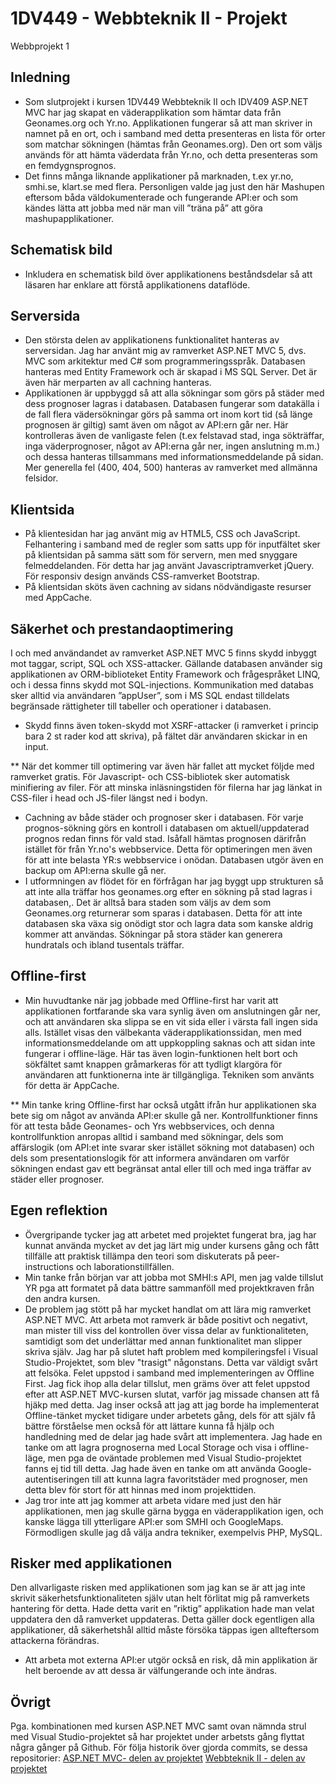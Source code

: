 # 1DV449 - Webbteknik II - Projekt
Webbprojekt 1

## Inledning
* Som slutprojekt i kursen 1DV449 Webbteknik II och IDV409 ASP.NET MVC har jag skapat en väderapplikation som hämtar data från Geonames.org och Yr.no. Applikationen fungerar så att man skriver in namnet på en ort, och i samband med detta presenteras en lista för orter som matchar sökningen (hämtas från Geonames.org). Den ort som väljs används för att hämta väderdata från Yr.no, och detta presenteras som en femdygnsprognos. 
* Det finns många liknande applikationer på marknaden, t.ex yr.no, smhi.se, klart.se med flera. Personligen valde jag just den här Mashupen eftersom båda väldokumenterade och fungerande API:er och som kändes lätta att jobba med när man vill ”träna på” att göra mashupapplikationer.

## Schematisk bild
* Inkludera en schematisk bild över applikationens beståndsdelar så att läsaren har enklare att förstå applikationens dataflöde.

## Serversida
* Den största delen av applikationens funktionalitet hanteras av serversidan. Jag har använt mig av ramverket ASP.NET MVC 5, dvs. MVC som arkitektur med C# som programmeringsspråk. Databasen hanteras med Entity Framework och är skapad i MS SQL Server.  Det är även här merparten av all cachning hanteras. 
* Applikationen är uppbyggd så att alla sökningar som görs på städer med dess prognoser lagras i databasen. Databasen fungerar som datakälla i de fall flera vädersökningar görs på samma ort inom kort tid (så länge prognosen är giltig) samt även om något av API:ern går ner. Här kontrolleras även de vanligaste felen (t.ex felstavad stad, inga sökträffar, inga väderprognoser, något av API:erna går ner, ingen anslutning m.m.) och dessa hanteras tillsammans med informationsmeddelande på sidan. Mer generella fel (400, 404, 500) hanteras av ramverket med allmänna felsidor.

## Klientsida 
* På klientesidan har jag använt mig av HTML5, CSS och JavaScript. Felhantering i samband med de regler som satts upp för inputfältet sker på klientsidan på samma sätt som för servern, men med snyggare felmeddelanden. För detta har jag använt Javascriptramverket jQuery. För responsiv design används CSS-ramverket Bootstrap. 
* På klientsidan sköts även cachning av sidans nödvändigaste resurser med AppCache.

## Säkerhet och prestandaoptimering
I och med användandet av ramverket ASP.NET MVC 5 finns skydd inbyggt mot taggar, script, SQL och XSS-attacker. Gällande databasen använder sig applikationen av ORM-biblioteket Entity Framework och frågespråket LINQ, och i dessa finns skydd mot SQL-injections. Kommunikation med databas sker alltid via användaren ”appUser”, som i MS SQL endast tilldelats begränsade rättigheter till tabeller och operationer i databasen. 
* Skydd finns även token-skydd mot XSRF-attacker (i ramverket i princip bara 2 st rader kod att skriva), på fältet där användaren skickar in en input. 

** När det kommer till optimering var även här fallet att mycket följde med ramverket gratis. För Javascript- och CSS-bibliotek sker automatisk minifiering av filer. För att minska inläsningstiden för filerna har jag länkat in CSS-filer i head och JS-filer längst ned i bodyn. 
* Cachning av både städer och prognoser sker i databasen. För varje prognos-sökning görs en kontroll i databasen om aktuell/uppdaterad prognos redan finns för vald stad. Isåfall hämtas prognosen därifrån istället för från Yr.no's webbservice. Detta för optimeringen men även för att inte belasta YR:s webbservice i onödan. Databasen utgör även en backup om API:erna skulle gå ner.
* I utformningen av flödet för en förfrågan har jag byggt upp strukturen så att inte alla träffar hos geonames.org efter en sökning på stad lagras i databasen,. Det är alltså bara staden som väljs av dem som Geonames.org returnerar som sparas i databasen. Detta för att inte databasen ska växa sig onödigt stor och lagra data som kanske aldrig kommer att användas. Sökningar på stora städer kan generera hundratals och ibland tusentals träffar. 

## Offline-first
* Min huvudtanke när jag jobbade med Offline-first har varit att applikationen fortfarande ska vara synlig även om anslutningen går ner, och att användaren ska slippa se en vit sida eller i värsta fall ingen sida alls. Istället visas den välbekanta väderapplikationssidan, men med informationsmeddelande om att uppkoppling saknas och att sidan inte fungerar i offline-läge. Här tas även login-funktionen helt bort och sökfältet samt knappen gråmarkeras för att tydligt klargöra för användaren att funktionerna inte är tillgängliga. Tekniken som använts för detta är AppCache.

** Min tanke kring Offline-first har också utgått ifrån hur applikationen ska bete sig om något av använda API:er skulle gå ner. Kontrollfunktioner finns för att testa både Geonames- och Yrs webbservices, och denna kontrollfunktion anropas alltid i samband med sökningar, dels som affärslogik (om API:et inte svarar sker istället sökning mot databasen) och dels som presentationslogik för att informera användaren om varför sökningen endast gav ett begränsat antal eller till och med inga träffar av städer eller prognoser. 

## Egen reflektion
* Övergripande tycker jag att arbetet med projektet fungerat bra, jag har kunnat använda mycket av det jag lärt mig under kursens gång och fått tillfälle att praktisk tillämpa den teori som diskuterats på peer-instructions och laborationstillfällen.
* Min tanke från början var att jobba mot SMHI:s API, men jag valde tillslut YR pga att formatet på data bättre sammanföll med projektkraven från den andra kursen. 
* De problem jag stött på har mycket handlat om att lära mig ramverket ASP.NET MVC. Att arbeta mot ramverk är både positivt och negativt, man mister till viss del kontrollen över vissa delar av funktionaliteten, samtidigt som det underlättar med annan funktionalitet man slipper skriva själv. Jag har på slutet haft problem med kompileringsfel i Visual Studio-Projektet, som blev "trasigt" någonstans. Detta var väldigt svårt att felsöka. Felet uppstod i samband med implementeringen av Offline First. Jag fick ihop alla delar tillslut, men gräms över att felet uppstod efter att ASP.NET MVC-kursen slutat, varför jag missade chansen att få hjäkp med detta. Jag inser också att jag att jag borde ha implementerat Offline-tänket mycket tidigare under arbetets gång, dels för att själv få bättre förståelse men också för att lättare kunna få hjälp och handledning med de delar jag hade svårt att implementera. Jag hade en tanke om att lagra prognoserna med Local Storage och visa i offline-läge, men pga de oväntade problemen med Visual Studio-projektet fanns ej tid till detta. Jag hade även en tanke om att använda Google-autentiseringen till att kunna lagra favoritstäder med prognoser, men detta blev för stort för att hinnas med inom projekttiden.
* Jag tror inte att jag kommer att arbeta vidare med just den här applikationen, men jag skulle gärna bygga en väderapplikation igen, och kanske lägga till ytterligare API:er som SMHI och GoogleMaps. Förmodligen skulle jag då välja andra tekniker, exempelvis PHP, MySQL. 

## Risker med applikationen
Den allvarligaste risken med applikationen som jag kan se är att jag inte skrivit säkerhetsfunktionaliteten själv utan helt förlitat mig på ramverkets hantering för detta. Hade detta varit en ”riktig” applikation hade man velat uppdatera den då ramverket uppdateras. Detta gäller dock egentligen alla applikationer, då säkerhetshål alltid måste försöka täppas igen allteftersom attackerna förändras.
* Att arbeta mot externa API:er utgör också en risk, då min applikation är helt beroende av att dessa är välfungerande och inte ändras. 

## Övrigt
Pga. kombinationen med kursen ASP.NET MVC samt ovan nämnda strul med Visual Studio-projektet så har projektet under arbetsts gång flyttat några gånger på Github. För följa historik över gjorda commits, se dessa repositorier:
[ASP.NET MVC- delen av projektet](https://github.com/1dv409/mg222cd-2-1-individuellt-arbete)
[Webbteknik II - delen av projektet](https://github.com/mg222cd/Projekt_1dv449_1dv409)

